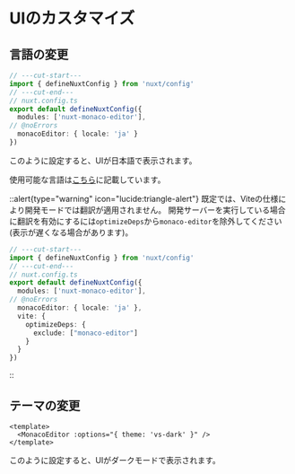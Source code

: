 # UIのカスタマイズ
## 言語の変更
```ts twoslash
// ---cut-start---
import { defineNuxtConfig } from 'nuxt/config'
// ---cut-end---
// nuxt.config.ts
export default defineNuxtConfig({
  modules: ['nuxt-monaco-editor'],
// @noErrors
  monacoEditor: { locale: 'ja' }
})
```
このように設定すると、UIが日本語で表示されます。

使用可能な言語は[こちら](configuration#locale)に記載しています。

::alert{type="warning" icon="lucide:triangle-alert"}
既定では、Viteの仕様により開発モードでは翻訳が適用されません。
開発サーバーを実行している場合に翻訳を有効にするには`optimizeDeps`から`monaco-editor`を除外してください(表示が遅くなる場合があります)。

```ts twoslash
// ---cut-start---
import { defineNuxtConfig } from 'nuxt/config'
// ---cut-end---
// nuxt.config.ts
export default defineNuxtConfig({
  modules: ['nuxt-monaco-editor'],
// @noErrors
  monacoEditor: { locale: 'ja' },
  vite: {
    optimizeDeps: {
      exclude: ["monaco-editor"]
    }
  }
})
```
::

## テーマの変更
```vue
<template>
  <MonacoEditor :options="{ theme: 'vs-dark' }" />
</template>
```
このように設定すると、UIがダークモードで表示されます。
